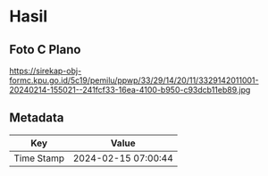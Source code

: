 # Hasil

## Foto C Plano

https://sirekap-obj-formc.kpu.go.id/5c19/pemilu/ppwp/33/29/14/20/11/3329142011001-20240214-155021--241fcf33-16ea-4100-b950-c93dcb11eb89.jpg


## Metadata

| Key        | Value               |
| ---------- | ------------------- |
| Time Stamp | 2024-02-15 07:00:44 |



